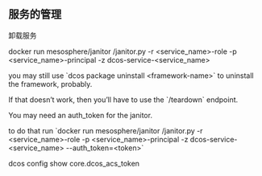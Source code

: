 ## 服务的管理

卸载服务



docker run mesosphere\/janitor \/janitor.py -r &lt;service\_name&gt;-role -p &lt;service\_name&gt;-principal -z dcos-service-&lt;service\_name&gt;

you may still use \`dcos package uninstall &lt;framework-name&gt;\` to uninstall the framework, probably.

If that doesn’t work, then you’ll have to use the \`\/teardown\` endpoint.

You may need an auth\_token for the janitor.

to do that run \`docker run mesosphere\/janitor \/janitor.py -r &lt;service\_name&gt;-role -p &lt;service\_name&gt;-principal -z dcos-service-&lt;service\_name&gt; --auth\_token=&lt;token&gt;\`

dcos config show core.dcos\_acs\_token

